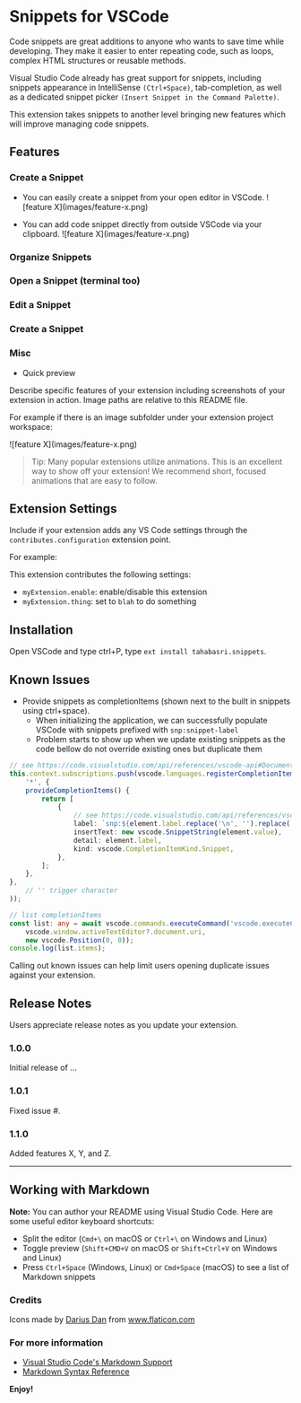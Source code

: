 # Snippets for VSCode

Code snippets are great additions to anyone who wants to save time while developing. They make it easier to enter repeating code, such as loops, complex HTML structures or reusable methods.

Visual Studio Code already has great support for snippets, including snippets appearance in IntelliSense `(Ctrl+Space)`, tab-completion, as well as a dedicated snippet picker `(Insert Snippet in the Command Palette)`.

This extension takes snippets to another level bringing new features which will improve managing code snippets.

## Features

### Create a Snippet

- You can easily create a snippet from your open editor in VSCode.
\!\[feature X\]\(images/feature-x.png\)

- You can add code snippet directly from outside VSCode via your clipboard.
\!\[feature X\]\(images/feature-x.png\)

### Organize Snippets

### Open a Snippet (terminal too)

### Edit a Snippet

### Create a Snippet

### Misc

- Quick preview


Describe specific features of your extension including screenshots of your extension in action. Image paths are relative to this README file.

For example if there is an image subfolder under your extension project workspace:

\!\[feature X\]\(images/feature-x.png\)

> Tip: Many popular extensions utilize animations. This is an excellent way to show off your extension! We recommend short, focused animations that are easy to follow.

## Extension Settings

Include if your extension adds any VS Code settings through the `contributes.configuration` extension point.

For example:

This extension contributes the following settings:

* `myExtension.enable`: enable/disable this extension
* `myExtension.thing`: set to `blah` to do something

## Installation

Open VSCode and type ctrl+P, type `ext install tahabasri.snippets`.

## Known Issues

- Provide snippets as completionItems (shown next to the built in snippets using ctrl+space).
  - When initializing the application, we can successfully populate VSCode with snippets prefixed with `snp:snippet-label`
  - Problem starts to show up when we update existing snippets as the code bellow do not override existing ones but duplicate them
```typescript
// see https://code.visualstudio.com/api/references/vscode-api#DocumentSelector
this.context.subscriptions.push(vscode.languages.registerCompletionItemProvider(
    '*', {
    provideCompletionItems() {
        return [
            {
                // see https://code.visualstudio.com/api/references/vscode-api#DocumentFilter
                label: `snp:${element.label.replace('\n', '').replace(' ', '-')}`,
                insertText: new vscode.SnippetString(element.value),
                detail: element.label,
                kind: vscode.CompletionItemKind.Snippet,
            },
        ];
    },
},
    // '' trigger character
));

// list completionItems
const list: any = await vscode.commands.executeCommand('vscode.executeCompletionItemProvider',
    vscode.window.activeTextEditor?.document.uri,
    new vscode.Position(0, 0));
console.log(list.items);
```

Calling out known issues can help limit users opening duplicate issues against your extension.

## Release Notes

Users appreciate release notes as you update your extension.

### 1.0.0

Initial release of ...

### 1.0.1

Fixed issue #.

### 1.1.0

Added features X, Y, and Z.

-----------------------------------------------------------------------------------------------------------

## Working with Markdown

**Note:** You can author your README using Visual Studio Code.  Here are some useful editor keyboard shortcuts:

* Split the editor (`Cmd+\` on macOS or `Ctrl+\` on Windows and Linux)
* Toggle preview (`Shift+CMD+V` on macOS or `Shift+Ctrl+V` on Windows and Linux)
* Press `Ctrl+Space` (Windows, Linux) or `Cmd+Space` (macOS) to see a list of Markdown snippets

### Credits
<div>Icons made by <a href="https://www.flaticon.com/authors/darius-dan" title="Darius Dan">Darius Dan</a> from <a href="https://www.flaticon.com/" title="Flaticon">www.flaticon.com</a></div>

### For more information

* [Visual Studio Code's Markdown Support](http://code.visualstudio.com/docs/languages/markdown)
* [Markdown Syntax Reference](https://help.github.com/articles/markdown-basics/)

**Enjoy!**

